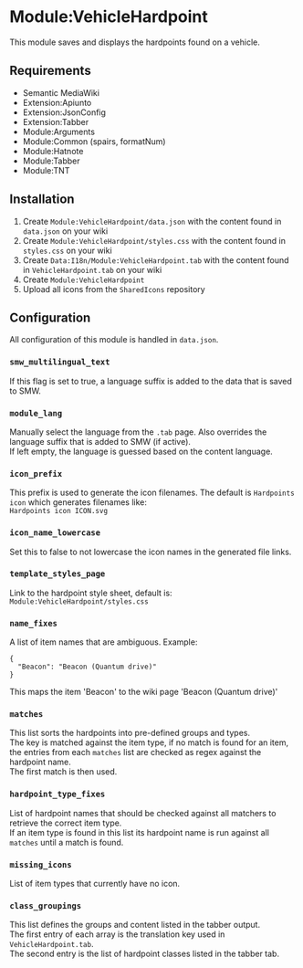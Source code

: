 # Module:VehicleHardpoint

This module saves and displays the hardpoints found on a vehicle.

## Requirements
- Semantic MediaWiki
- Extension:Apiunto
- Extension:JsonConfig
- Extension:Tabber
- Module:Arguments
- Module:Common (spairs, formatNum)
- Module:Hatnote
- Module:Tabber
- Module:TNT

## Installation
1. Create `Module:VehicleHardpoint/data.json` with the content found in `data.json` on your wiki 
2. Create `Module:VehicleHardpoint/styles.css` with the content found in `styles.css` on your wiki 
3. Create `Data:I18n/Module:VehicleHardpoint.tab` with the content found in `VehicleHardpoint.tab` on your wiki
4. Create `Module:VehicleHardpoint`
5. Upload all icons from the `SharedIcons` repository 

## Configuration
All configuration of this module is handled in `data.json`.

### `smw_multilingual_text`
If this flag is set to true, a language suffix is added to the data that is saved to SMW.

### `module_lang`
Manually select the language from the `.tab` page. Also overrides the language suffix that is added to SMW (if active).  
If left empty, the language is guessed based on the content language.

### `icon_prefix`
This prefix is used to generate the icon filenames. The default is `Hardpoints icon` which generates filenames like:   
`Hardpoints icon ICON.svg`

### `icon_name_lowercase`
Set this to false to not lowercase the icon names in the generated file links.

### `template_styles_page`
Link to the hardpoint style sheet, default is: `Module:VehicleHardpoint/styles.css`

### `name_fixes`
A list of item names that are ambiguous. Example:
```
{
  "Beacon": "Beacon (Quantum drive)"
}
```

This maps the item 'Beacon' to the wiki page 'Beacon (Quantum drive)'

### `matches`
This list sorts the hardpoints into pre-defined groups and types.  
The key is matched against the item type, if no match is found for an item, the entries from each `matches` list are checked as regex against the hardpoint name.  
The first match is then used.

### `hardpoint_type_fixes`
List of hardpoint names that should be checked against all matchers to retrieve the correct item type.  
If an item type is found in this list its hardpoint name is run against all `matches` until a match is found.

### `missing_icons`
List of item types that currently have no icon.

### `class_groupings`
This list defines the groups and content listed in the tabber output.  
The first entry of each array is the translation key used in `VehicleHardpoint.tab`.  
The second entry is the list of hardpoint classes listed in the tabber tab. 
